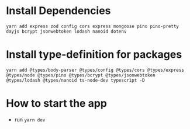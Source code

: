 # Install Dependencies
`yarn add express zod config cors express mongoose pino pino-pretty dayjs bcrypt jsonwebtoken lodash nanoid dotenv`

# Install type-definition for packages
`yarn add @types/body-parser @types/config @types/cors @types/express @types/node @types/pino @types/bcrypt @types/jsonwebtoken @types/lodash @types/nanoid ts-node-dev typescript -D`

# How to start the app
  - run `yarn dev`